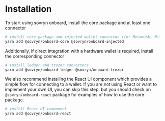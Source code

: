 # Installation

To start using sovryn onboard, install the core package and at least one connector

```bash
# install core package and injected wallet connector (for Metamask, Nifty, etc)
yarn add @sovryn/onboard-core @sovryn/onboard-injected
```

Additionally, if direct integration with a hardware wallet is required, install the corresponding connector

```bash
# install ledger and trezor connectors
yarn add @sovryn/onboard-ledger @sovryn/onboard-trezor
```

We also recommend installing the React UI component which provides a simple flow for connecting to a wallet. If you are not using React or want to implement your own UI, you can skip this step, but you should check on `@sovryn/onboard-react` package for examples of how to use the core package.

```bash
# install React UI component
yarn add @sovryn/onboard-react
```

